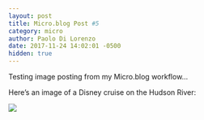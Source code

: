 ```yaml
---
layout: post
title: Micro.blog Post #5
category: micro
author: Paolo Di Lorenzo
date: 2017-11-24 14:02:01 -0500
hidden: true
---
```


Testing image posting from my Micro.blog workflow...

Here’s an image of a Disney cruise on the Hudson River:

<img src="{{site.url}}/images/microblog/img_microblog_5.jpg">